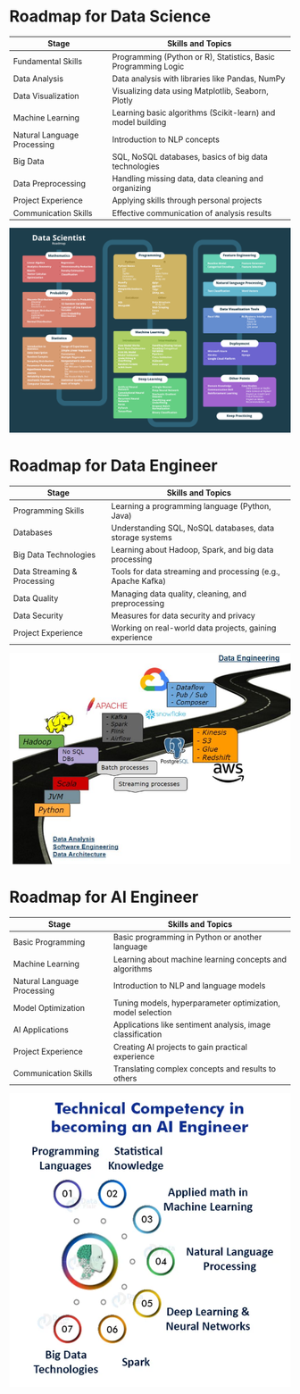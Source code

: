 # Roadmap for Data Science


| Stage | Skills and Topics |
|-------|-------------------|
| Fundamental Skills | Programming (Python or R), Statistics, Basic Programming Logic |
| Data Analysis | Data analysis with libraries like Pandas, NumPy |
| Data Visualization | Visualizing data using Matplotlib, Seaborn, Plotly |
| Machine Learning | Learning basic algorithms (Scikit-learn) and model building |
| Natural Language Processing | Introduction to NLP concepts |
| Big Data | SQL, NoSQL databases, basics of big data technologies |
| Data Preprocessing | Handling missing data, data cleaning and organizing |
| Project Experience | Applying skills through personal projects |
| Communication Skills | Effective communication of analysis results |








![DataScienceRoadmap](Data-Science-Roadmap.png)



# Roadmap for Data Engineer


| Stage | Skills and Topics |
|-------|-------------------|
| Programming Skills | Learning a programming language (Python, Java) |
| Databases | Understanding SQL, NoSQL databases, data storage systems |
| Big Data Technologies | Learning about Hadoop, Spark, and big data processing |
| Data Streaming & Processing | Tools for data streaming and processing (e.g., Apache Kafka) |
| Data Quality | Managing data quality, cleaning, and preprocessing |
| Data Security | Measures for data security and privacy |
| Project Experience | Working on real-world data projects, gaining experience |





![DataEngineerRoadmap](dataEngineerRoadmap.png)




# Roadmap for AI Engineer


| Stage | Skills and Topics |
|-------|-------------------|
| Basic Programming | Basic programming in Python or another language |
| Machine Learning | Learning about machine learning concepts and algorithms |
| Natural Language Processing | Introduction to NLP and language models |
| Model Optimization | Tuning models, hyperparameter optimization, model selection |
| AI Applications | Applications like sentiment analysis, image classification |
| Project Experience | Creating AI projects to gain practical experience |
| Communication Skills | Translating complex concepts and results to others |




![AIEngineerRoadmap](Technical-Competency-in-becoming-an-AI-Engineer-1.png)
